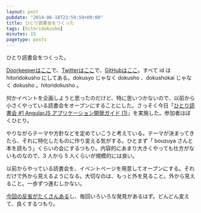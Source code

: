 ```yaml
---
layout: post
pubdate: "2014-06-18T23:59:59+09:00"
title: ひとり読書会をつくった
tags: [hitoridokusho]
minutes: 15
pagetype: posts
---
```

ひとり読書会をつくった。

[Doorkeeperはここ][doorkeeper/hitoridokusho]で、[Twitterはここ][twitter/hitoridokusho]で、[GitHubはここ][github/hitoridokusho]。すべて id は hitoridokusho にしてある。dokusyo じゃなく dokusho 、dokushokai じゃなく dokusho 。hitoridokusho 。

何かイベントを企画しようと思ったのだけど、特に思いつかないので、以前から小さくやっている読書会をオープンにすることにした。さっそく今日「[ひとり読書会 #1 AngularJS アプリケーション開発ガイド (1)][hitoridokusho#1]」を実施した。参加者はぼくひとり。

やりながらテーマや方針などを定めていこうと考えている。テーマが決まってきたら、それに特化したものに作り変える気がする。ひとまず「 bouzuya さんと本を読もう」くらいの会にするつもり。内容的にあまり大きくやっても仕方がないものなので、3 人から 5 人くらいが規模的には良い。

以前からやっている読書会を、イベントページを用意してオープンにする。それだけで外から見えるようになる。大切なのは、もっと外を見ること。外から見えること。一歩ずつ進むしかない。

[今回の反省がたくさんある][hitoridokusho#1note]し、毎回いろいろな発見があるはず。どんどん変えて、良くするつもり。


[doorkeeper/hitoridokusho]: http://hitoridokusho.doorkeeper.jp
[twitter/hitoridokusho]: https://twitter.com/hitoridokusho
[github/hitoridokusho]: https://github.com/hitoridokusho
[hitoridokusho#1]: http://hitoridokusho.doorkeeper.jp/events/12642
[hitoridokusho#1note]: https://github.com/hitoridokusho/hitoridokusho/blob/master/2014-06-19.md
